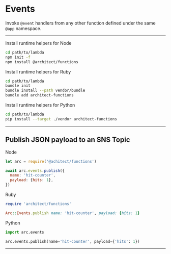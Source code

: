 # Events

Invoke `@event` handlers from any other function defined under the same `@app` namespace.

---

Install runtime helpers for Node

```bash
cd path/to/lambda
npm init -f
npm install @architect/functions
```

Install runtime helpers for Ruby

```bash
cd path/to/lambda
bundle init
bundle install --path vendor/bundle
bundle add architect-functions
```

Install runtime helpers for Python

```bash
cd path/to/lambda
pip install --target ./vendor architect-functions
```

---

## Publish JSON payload to an SNS Topic

Node

```javascript
let arc = require('@achitect/functions')

await arc.events.publish({
  name: 'hit-counter',
  payload: {hits: 1},
})
```

Ruby

```ruby
require 'architect/functions'

Arc::Events.publish name: 'hit-counter', payload: {hits: 1}
```

Python

```python
import arc.events

arc.events.publish(name='hit-counter', payload={'hits': 1})
```

---
